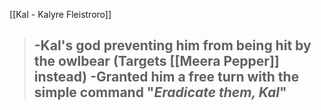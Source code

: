 
[[Kal - Kalyre Fleistroro]]
>-Kal's god preventing him from being hit by the owlbear (Targets [[Meera Pepper]] instead)
>-Granted him a free turn with the simple command "*Eradicate them, Kal*"
>-